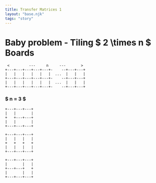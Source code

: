 ```yaml
---
title: Transfer Matrices 1
layout: "base.njk"
tags: "story"
---
```


# Baby problem - Tiling $ 2 \times n $ Boards

```
 <         ---     n     ---       >
+---+---+---+---+---+-    --+---+---+
|   |   |   |   |   |  ...  |   |   |
+---+---+---+---+---+-    --+---+---+ 
|   |   |   |   |   |  ...  |   |   |
+---+---+---+---+---+-    --+---+---+
```

### $ n = 3 $

```
+---+---+---+
|   |       |
+   +---+---+
|   |       |
+---+---+---+
```

```
+---+---+---+
|   |   |   |
+   +   +   +
|   |   |   |
+---+---+---+
```

```
+---+---+---+
|       |   |
+---+---+   +
|       |   |
+---+---+---+
```


